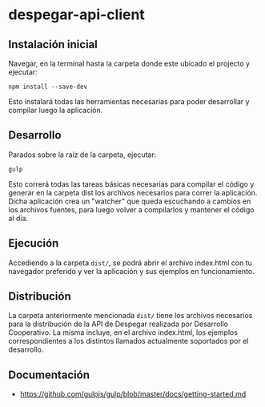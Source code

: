 # despegar-api-client

## Instalación inicial

Navegar, en la terminal hasta la carpeta donde este ubicado el projecto y ejecutar:

`npm install --save-dev`

Esto instalará todas las herramientas necesarias para poder desarrollar y compilar luego la aplicación.

## Desarrollo

Parados sobre la raíz de la carpeta, ejecutar:

`gulp`

Esto correrá todas las tareas básicas necesarias para compilar el código y generar en la carpeta dist los archivos necesarios para correr la aplicación.
Dicha aplicación crea un "watcher" que queda escuchando a cambios en los archivos fuentes, para luego volver a compilarlos y mantener el código al día.

## Ejecución
Accediendo a la carpeta `dist/`, se podrá abrir el archivo index.html con tu navegador preferido y ver la aplicación y sus ejemplos en funcionamiento.

## Distribución
La carpeta anteriormente mencionada `dist/` tiene los archivos necesarios para la distribución de la API de Despegar realizada por Desarrollo Cooperativo. La misma incluye, en el archivo index.html, los ejemplos correspondientes a los distintos llamados actualmente soportados por el desarrollo.

## Documentación
- https://github.com/gulpjs/gulp/blob/master/docs/getting-started.md
